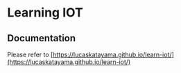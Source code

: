 # Learning IOT

## Documentation

Please refer to [https://lucaskatayama.github.io/learn-iot/](https://lucaskatayama.github.io/learn-iot/)